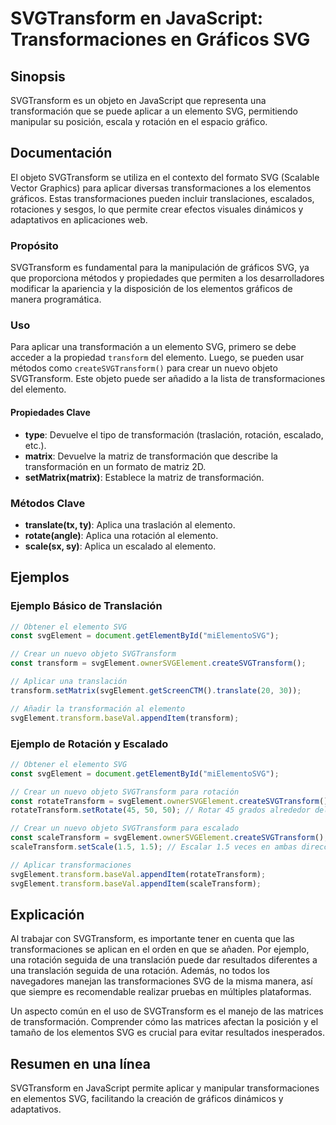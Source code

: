 <!--
Meta Description: # SVGTransform en JavaScript: Transformaciones en Gráficos SVG ## Sinopsis SVGTransform es un objeto en JavaScript que representa una transformación q...
Meta Keywords: svgtransform, svg, una, elemento, que
-->

# SVGTransform en JavaScript: Transformaciones en Gráficos SVG

## Sinopsis
SVGTransform es un objeto en JavaScript que representa una transformación que se puede aplicar a un elemento SVG, permitiendo manipular su posición, escala y rotación en el espacio gráfico.

## Documentación
El objeto SVGTransform se utiliza en el contexto del formato SVG (Scalable Vector Graphics) para aplicar diversas transformaciones a los elementos gráficos. Estas transformaciones pueden incluir translaciones, escalados, rotaciones y sesgos, lo que permite crear efectos visuales dinámicos y adaptativos en aplicaciones web.

### Propósito
SVGTransform es fundamental para la manipulación de gráficos SVG, ya que proporciona métodos y propiedades que permiten a los desarrolladores modificar la apariencia y la disposición de los elementos gráficos de manera programática.

### Uso
Para aplicar una transformación a un elemento SVG, primero se debe acceder a la propiedad `transform` del elemento. Luego, se pueden usar métodos como `createSVGTransform()` para crear un nuevo objeto SVGTransform. Este objeto puede ser añadido a la lista de transformaciones del elemento.

#### Propiedades Clave
- **type**: Devuelve el tipo de transformación (traslación, rotación, escalado, etc.).
- **matrix**: Devuelve la matriz de transformación que describe la transformación en un formato de matriz 2D.
- **setMatrix(matrix)**: Establece la matriz de transformación.

### Métodos Clave
- **translate(tx, ty)**: Aplica una traslación al elemento.
- **rotate(angle)**: Aplica una rotación al elemento.
- **scale(sx, sy)**: Aplica un escalado al elemento.

## Ejemplos

### Ejemplo Básico de Translación
```javascript
// Obtener el elemento SVG
const svgElement = document.getElementById("miElementoSVG");

// Crear un nuevo objeto SVGTransform
const transform = svgElement.ownerSVGElement.createSVGTransform();

// Aplicar una translación
transform.setMatrix(svgElement.getScreenCTM().translate(20, 30));

// Añadir la transformación al elemento
svgElement.transform.baseVal.appendItem(transform);
```

### Ejemplo de Rotación y Escalado
```javascript
// Obtener el elemento SVG
const svgElement = document.getElementById("miElementoSVG");

// Crear un nuevo objeto SVGTransform para rotación
const rotateTransform = svgElement.ownerSVGElement.createSVGTransform();
rotateTransform.setRotate(45, 50, 50); // Rotar 45 grados alrededor del punto (50, 50)

// Crear un nuevo objeto SVGTransform para escalado
const scaleTransform = svgElement.ownerSVGElement.createSVGTransform();
scaleTransform.setScale(1.5, 1.5); // Escalar 1.5 veces en ambas direcciones

// Aplicar transformaciones
svgElement.transform.baseVal.appendItem(rotateTransform);
svgElement.transform.baseVal.appendItem(scaleTransform);
```

## Explicación
Al trabajar con SVGTransform, es importante tener en cuenta que las transformaciones se aplican en el orden en que se añaden. Por ejemplo, una rotación seguida de una translación puede dar resultados diferentes a una translación seguida de una rotación. Además, no todos los navegadores manejan las transformaciones SVG de la misma manera, así que siempre es recomendable realizar pruebas en múltiples plataformas.

Un aspecto común en el uso de SVGTransform es el manejo de las matrices de transformación. Comprender cómo las matrices afectan la posición y el tamaño de los elementos SVG es crucial para evitar resultados inesperados.

## Resumen en una línea
SVGTransform en JavaScript permite aplicar y manipular transformaciones en elementos SVG, facilitando la creación de gráficos dinámicos y adaptativos.